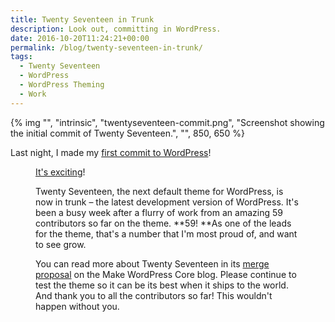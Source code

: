 ```yaml
---
title: Twenty Seventeen in Trunk
description: Look out, committing in WordPress.
date: 2016-10-20T11:24:21+00:00
permalink: /blog/twenty-seventeen-in-trunk/
tags:
  - Twenty Seventeen
  - WordPress
  - WordPress Theming
  - Work
---
```


{% img "", "intrinsic", "twentyseventeen-commit.png", "Screenshot showing the initial commit of Twenty Seventeen.", "", 850, 650 %}

Last night, I made my [first commit to WordPress](https://core.trac.wordpress.org/changeset/38833/)!<figure class="wp-block-embed-twitter wp-block-embed is-type-rich is-provider-twitter">

[It's exciting](https://twitter.com/helenhousandi/status/788957937054130176)!

Twenty Seventeen, the next default theme for WordPress, is now in trunk – the latest development version of WordPress. It's been a busy week after a flurry of work from an amazing 59 contributors so far on the theme. **59! **As one of the leads for the theme, that's a number that I'm most proud of, and want to see grow.

You can read more about Twenty Seventeen in its [merge proposal](https://make.wordpress.org/core/2016/10/18/twenty-seventeen-merge-proposal-for-4-7/) on the Make WordPress Core blog. Please continue to test the theme so it can be its best when it ships to the world. And thank you to all the contributors so far! This wouldn't happen without you.
